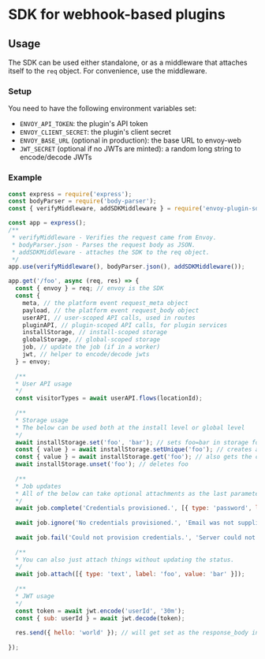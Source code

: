 # SDK for webhook-based plugins

## Usage
The SDK can be used either standalone, or as a middleware that attaches itself to the `req` object. For convenience, use the middleware.

### Setup
You need to have the following environment variables set:
- `ENVOY_API_TOKEN`: the plugin's API token
- `ENVOY_CLIENT_SECRET`: the plugin's client secret
- `ENVOY_BASE_URL` (optional in production): the base URL to envoy-web
- `JWT_SECRET` (optional if no JWTs are minted): a random long string to encode/decode JWTs 

### Example
```js
const express = require('express');
const bodyParser = require('body-parser');
const { verifyMiddleware, addSDKMiddleware } = require('envoy-plugin-sdk-nodejs');

const app = express();
/**
 * verifyMiddleware - Verifies the request came from Envoy.
 * bodyParser.json - Parses the request body as JSON.
 * addSDKMiddleware - attaches the SDK to the req object.
 */
app.use(verifyMiddleware(), bodyParser.json(), addSDKMiddleware());

app.get('/foo', async (req, res) => {
  const { envoy } = req; // envoy is the SDK
  const {
    meta, // the platform event request_meta object
    payload, // the platform event request_body object
    userAPI, // user-scoped API calls, used in routes 
    pluginAPI, // plugin-scoped API calls, for plugin services
    installStorage, // install-scoped storage
    globalStorage, // global-scoped storage
    job, // update the job (if in a worker)
    jwt, // helper to encode/decode jwts
  } = envoy;
  
  /**
  * User API usage
  */
  const visitorTypes = await userAPI.flows(locationId);
  
  /**
  * Storage usage
  * The below can be used both at the install level or global level
  */
  await installStorage.set('foo', 'bar'); // sets foo=bar in storage for this install
  const { value } = await installStorage.setUnique('foo'); // creates a unique value for foo and returns it
  const { value } = await installStorage.get('foo'); // also gets the current value of foo
  await installStorage.unset('foo'); // deletes foo
  
  /**
  * Job updates
  * All of the below can take optional attachments as the last parameter.
  */
  await job.complete('Credentials provisioned.', [{ type: 'password', label: 'password', value: 'password' }]);
  
  await job.ignore('No credentials provisioned.', 'Email was not supplied.');
 
  await job.fail('Could not provision credentials.', 'Server could not be reached.');
  
  /**
  * You can also just attach things without updating the status. 
  */
  await job.attach([{ type: 'text', label: 'foo', value: 'bar' }]);
  
  /**
  * JWT usage 
  */
  const token = await jwt.encode('userId', '30m');
  const { sub: userId } = await jwt.decode(token);
  
  res.send({ hello: 'world' }); // will get set as the response_body in the platform event.
  
});
```
